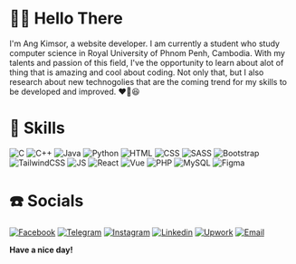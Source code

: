 # 👋🏻 Hello There

I'm Ang Kimsor, a website developer. I am currently a student who study computer science in Royal University of Phnom Penh, Cambodia. With my talents and passion of this field, I've the opportunity to learn about alot of thing that is amazing and cool about coding. Not only that, but I also research about new technogolies that are the coming trend for my skills to be developed and improved. ❤️‍🔥😆

# 📖 Skills
![C]
![C++]
![Java]
![Python]
![HTML]
![CSS]
![SASS]
![Bootstrap]
![TailwindCSS]
![JS]
![React]
![Vue]
![PHP]
![MySQL]
![Figma]
<!--
![Angular]
![TypeScript]
![Next]
![Node]
![Express]
![Laravel]-->

# ☎️ Socials
[![Facebook][Facebook]](https://www.facebook.com/share/17618FLYKg/?mibextid=wwXIfr)
[![Telegram][Telegram]](https://t.me/Thirtieth_October)
[![Instagram][Instagram]](https://www.instagram.com/scorpio_thirtieth?igsh=MWFmendhemswdjV6MA%3D%3D&utm_source=qr)
[![Linkedin][Linkedin]](https://www.linkedin.com/me?trk=p_mwlite_feed-secondary_nav)
[![Upwork][Upwork]](https://www.upwork.com/freelancers/~0133b1ba089ed8cd3b)
[![Email][Email]](mailto:angkimsor@gmail.com)

**Have a nice day!**

[C]: https://img.shields.io/badge/C-20232A?style=for-the-badge&logo=C&logoColor=#A8B9CC
[C++]: https://img.shields.io/badge/C++-20232A?style=for-the-badge&logo=cplusplus&logoColor=#00599C
[Java]: https://img.shields.io/badge/Java-20232A?style=for-the-badge&logo=java&logoColor=#E34F26
[Python]: https://img.shields.io/badge/Python-20232A?style=for-the-badge&logo=python&logoColor=#00599C
[HTML]: https://img.shields.io/badge/HTML-20232A?style=for-the-badge&logo=html5&logoColor=#E34F26
[CSS]: https://img.shields.io/badge/CSS-20232A?style=for-the-badge&logo=css&logoColor=#663399
[SASS]: https://img.shields.io/badge/SASS-20232A?style=for-the-badge&logo=sass&logoColor=#CC6699
[Bootstrap]: https://img.shields.io/badge/Bootstrap-20232A?style=for-the-badge&logo=Bootstrap&logoColor=1572B6
[JS]: https://img.shields.io/badge/javascript-20232A?style=for-the-badge&logo=javascript&logoColor=F7DF1E
[TailwindCSS]: https://img.shields.io/badge/Tailwind_CSS-20232A?style=for-the-badge&logo=tailwind-css&logoColor=38B2AC
[React]: https://img.shields.io/badge/ReactJS-20232A?style=for-the-badge&logo=react&logoColor=61DAFB
[Vue]: https://img.shields.io/badge/VueJS-20232A?style=for-the-badge&logo=vue.js&logoColor=#4FC08D
[Angular]: https://img.shields.io/badge/AngularJS-20232A?style=for-the-badge&logo=angular&logoColor=red
[TypeScript]: https://img.shields.io/badge/TypeScript-20232A?style=for-the-badge&logo=typescript&logoColor=#3178C6
[Next]: https://img.shields.io/badge/NextJS-20232A?style=for-the-badge&logo=next.js&logoColor=#000000
[Node]: https://img.shields.io/badge/NodeJS-20232A?style=for-the-badge&logo=node.js&logoColor=#5FA04E
[Express]: https://img.shields.io/badge/ExpressJS-20232A?style=for-the-badge&logo=express&logoColor=#5FA04E
[Figma]: https://img.shields.io/badge/Figma-20232A?style=for-the-badge&logo=figma&logoColor=#F24E1E
[PHP]: https://img.shields.io/badge/PHP-20232A?style=for-the-badge&logo=php&logoColor=#777BB4
[Laravel]: https://img.shields.io/badge/Laravel-20232A?style=for-the-badge&logo=laravel&logoColor=#777BB4
[MySQL]: https://img.shields.io/badge/MySQL-20232A?style=for-the-badge&logo=mysql&logoColor=#4479A1 
[Facebook]: https://img.shields.io/badge/Facebook-20232A?style=for-the-badge&logo=facebook&logoColor=blue
[Telegram]: https://img.shields.io/badge/Telegram-20232A?style=for-the-badge&logo=telegram
[Instagram]: https://img.shields.io/badge/Instagram-20232A?style=for-the-badge&logo=instagram&logoColor=red
[Linkedin]: https://img.shields.io/badge/Linkedin-20232A?style=for-the-badge&logo=linkedin&logoColor=blue
[Upwork]: https://img.shields.io/badge/Upwork-20232A?style=for-the-badge&logo=upwork
[Email]: https://img.shields.io/badge/Email-20232A?style=for-the-badge&logo=gmail











